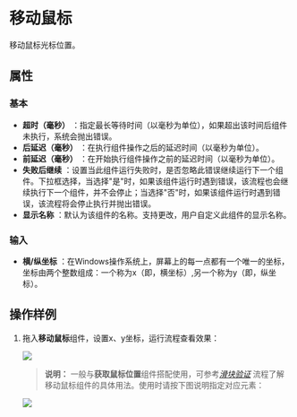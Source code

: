 # 移动鼠标
移动鼠标光标位置。
## 属性
### 基本
- **超时（毫秒）** ：指定最长等待时间（以毫秒为单位），如果超出该时间后组件未执行，系统会抛出错误。
- **后延迟（毫秒）** ：在执行组件操作之后的延迟时间（以毫秒为单位）。
- **前延迟（毫秒）** ：在开始执行组件操作之前的延迟时间（以毫秒为单位）。
- **失败后继续** ：设置当此组件运行失败时，是否忽略此错误继续运行下一个组件。下拉框选择，当选择"是"时，如果该组件运行时遇到错误，该流程也会继续执行下一个组件，并不会停止；当选择"否"时，如果该组件运行时遇到错误，该流程将会停止执行并抛出错误。
- **显示名称** ：默认为该组件的名称。支持更改，用户自定义此组件的显示名称。
### 输入
- **横/纵坐标** ：在Windows操作系统上，屏幕上的每一点都有一个唯一的坐标，坐标由两个整数组成：一个称为x（即，横坐标）,另一个称为y（即，纵坐标）。

## 操作样例
1. 拖入**移动鼠标**组件，设置x、y坐标，运行流程查看效果：

    ![](https://docimages.blob.core.chinacloudapi.cn/images/Activities/MouseMove-1.png)

    >**说明：**
    >一般与**获取鼠标位置**组件搭配使用，可参考[*滑块验证*](https://docimages.blob.core.chinacloudapi.cn/images/dgsSample/滑块验证.egs) 流程了解移动鼠标组件的具体用法。使用时请按下图说明指定对应元素：

    ![](https://docimages.blob.core.chinacloudapi.cn/images/Activities/MouseMove-2.png)